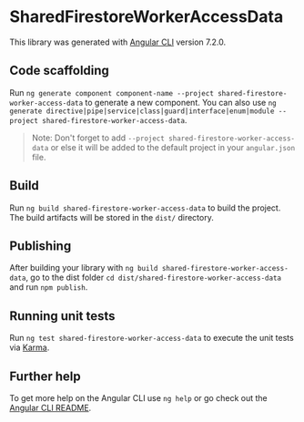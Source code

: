 # SharedFirestoreWorkerAccessData

This library was generated with [Angular CLI](https://github.com/angular/angular-cli) version 7.2.0.

## Code scaffolding

Run `ng generate component component-name --project shared-firestore-worker-access-data` to generate a new component. You can also use `ng generate directive|pipe|service|class|guard|interface|enum|module --project shared-firestore-worker-access-data`.

> Note: Don't forget to add `--project shared-firestore-worker-access-data` or else it will be added to the default project in your `angular.json` file.

## Build

Run `ng build shared-firestore-worker-access-data` to build the project. The build artifacts will be stored in the `dist/` directory.

## Publishing

After building your library with `ng build shared-firestore-worker-access-data`, go to the dist folder `cd dist/shared-firestore-worker-access-data` and run `npm publish`.

## Running unit tests

Run `ng test shared-firestore-worker-access-data` to execute the unit tests via [Karma](https://karma-runner.github.io).

## Further help

To get more help on the Angular CLI use `ng help` or go check out the [Angular CLI README](https://github.com/angular/angular-cli/blob/master/README.md).

